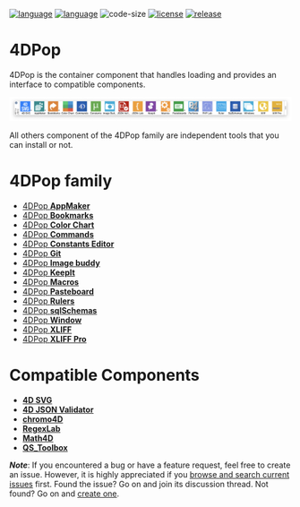 [![language](https://img.shields.io/static/v1?label=language&message=4d&color=blue)](https://developer.4d.com/)
[![language](https://img.shields.io/github/languages/top/vdelachaux/4DPop.svg)](https://developer.4d.com/)
![code-size](https://img.shields.io/github/languages/code-size/vdelachaux/4DPop.svg)
[![license](https://img.shields.io/github/license/vdelachaux/4DPop)](LICENSE)
[![release](https://img.shields.io/github/v/release/vdelachaux/4DPop?include_prereleases)](https://github.com/vdelachaux/4DPop/releases/latest)

# 4DPop

4DPop is the container component that handles loading and provides an interface to compatible components.

<img src="./assets/4DPop.png">

All others component of the 4DPop family are independent tools that you can install or not.

# 4DPop family

* [4DPop **AppMaker**](https://github.com/vdelachaux/4DPop-AppMaker)
* [4DPop **Bookmarks**](https://github.com/vdelachaux/4DPop-Bookmarks)
* [4DPop **Color Chart**](https://github.com/vdelachaux/4DPop-ColorChart)
* [4DPop **Commands**](https://github.com/vdelachaux/4DPop-Commands)
* [4DPop **Constants Editor**](https://github.com/vdelachaux/4DPop-Constants-Editor)
* [4DPop **Git**](https://vdelachaux.github.io/4DPop-Git/)
* [4DPop **Image buddy**](https://github.com/vdelachaux/4DPop-Image-Buddy)
* [4DPop **KeepIt**](https://github.com/vdelachaux/4DPop-KeepIt)
* [4DPop **Macros**](https://github.com/vdelachaux/4DPop-Macros)
* [4DPop **Pasteboard**](https://github.com/vdelachaux/4DPop-Pasteboard)
* [4DPop **Rulers**](https://github.com/vdelachaux/4DPop-Rulers)
* [4DPop **sqlSchemas**](https://github.com/vdelachaux/4DPop-sqlSchemas)
* [4DPop **Window**](https://github.com/vdelachaux/4DPop-Window)
* [4DPop **XLIFF**](https://github.com/vdelachaux/4DPop-XLIFF)
* [4DPop **XLIFF Pro**](https://vdelachaux.github.io/4DPop-XLIFF-Pro/)

# Compatible Components

* [**4D SVG**](https://doc.4d.com/4Dv18/4D/18/4D-SVG-Component.100-4611717.en.html)
* [**4D JSON Validator**](xhttps://github.com/vdelachaux/4DPop-JSON-Validator)
* [**chromo4D**](https://forums.4d.com/Post/EN/1576084/1/1576085#1576085)
* [**RegexLab**](https://github.com/AJARProject/AJ_Tools_Regex)
* [**Math4D**](https://forums.4d.com/Post/EN/31847250/1/31847251#31847251)
* [**QS_Toolbox**](https://association-qualisoft.eu/qs_toolbox-description/)


***Note***: If you encountered a bug or have a feature request, feel free to create an issue.
However, it is highly appreciated if you <a href="https://github.com/milke/4DPop/issues">browse and search current issues</a> first.
Found the issue? Go on and join its discussion thread.
Not found? Go on and <a href="https://github.com/milke/4DPop/issues/new">create one</a>.
